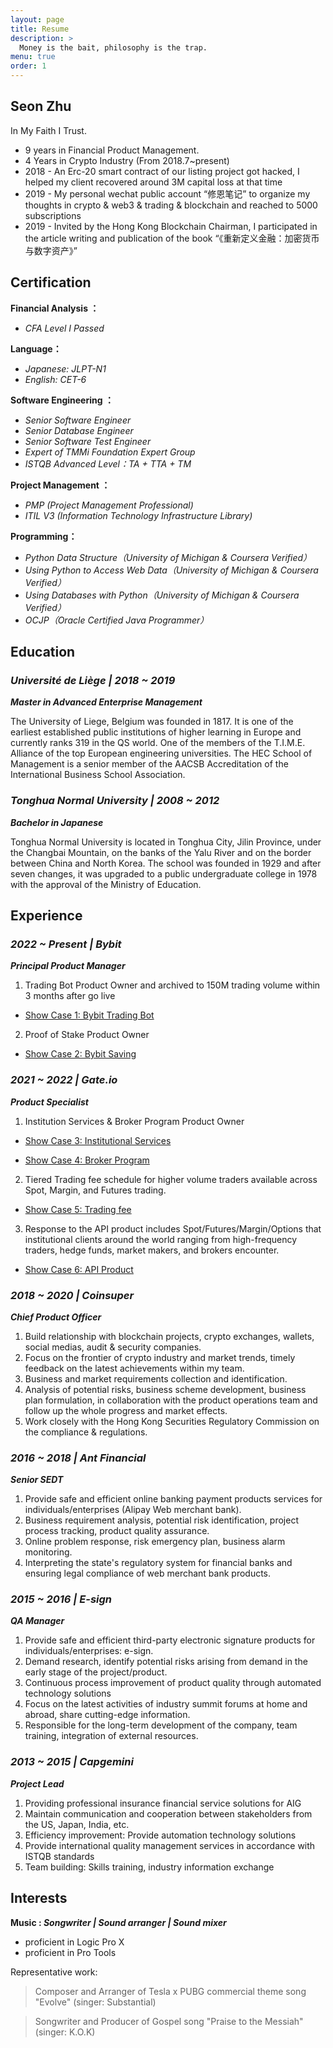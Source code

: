 ```yaml
---
layout: page
title: Resume
description: >
  Money is the bait, philosophy is the trap.
menu: true
order: 1
---
```


## Seon Zhu 

In My Faith I Trust.

* 9 years in Financial Product Management.
* 4 Years in Crypto Industry (From 2018.7~present)
* 2018 - An Erc-20 smart contract of our listing project got hacked, I helped my client recovered around 3M capital loss at that time
* 2019 - My personal wechat public account “修恩笔记” to organize my thoughts in crypto & web3 & trading & blockchain and reached to 5000 subscriptions
* 2019 - Invited by the Hong Kong Blockchain Chairman, I participated in the article writing and publication of the book “《重新定义金融：加密货币与数字资产》”


## Certification


**Financial Analysis ：**

* _CFA Level I Passed_


**Language：**

* _Japanese: JLPT-N1_
* _English: CET-6_

**Software Engineering ：**

* _Senior Software Engineer_
* _Senior Database Engineer_
* _Senior Software Test Engineer_ 
* _Expert of TMMi Foundation Expert Group_
* _ISTQB Advanced Level：TA + TTA + TM_


**Project Management ：**

* _PMP (Project Management Professional)_
* _ITIL V3 (Information Technology Infrastructure Library)_

**Programming：**

* _Python Data Structure（University of Michigan & Coursera Verified）_
* _Using Python to Access Web Data（University of Michigan & Coursera Verified）_
* _Using Databases with Python（University of Michigan & Coursera Verified）_
* _OCJP（Oracle Certified Java Programmer）_

## Education

### _Université de Liège | 2018 ~ 2019_

**_Master in Advanced Enterprise Management_**

The University of Liege, Belgium was founded in 1817. It is one of the earliest established public institutions of higher learning in Europe and currently ranks 319 in the QS world. One of the members of the T.I.M.E. Alliance of the top European engineering universities. The HEC School of Management is a senior member of the AACSB Accreditation of the International Business School Association.


### _Tonghua Normal University  | 2008 ~ 2012_ 

**_Bachelor in Japanese_**

Tonghua Normal University is located in Tonghua City, Jilin Province, under the Changbai Mountain, on the banks of the Yalu River and on the border between China and North Korea. The school was founded in 1929 and after seven changes, it was upgraded to a public undergraduate college in 1978 with the approval of the Ministry of Education. 



## Experience
### _2022 ~ Present | Bybit_ 

**_Principal Product Manager_**

1. Trading Bot Product Owner and archived to 150M trading volume within 3 months after go live
 * [Show Case 1: Bybit Trading Bot](https://www.bybit.com/en-US/tradingbot) 
2. Proof of Stake Product Owner 
 * [Show Case 2: Bybit Saving](https://www.bybit.com/en-US/earn/savings) 


### _2021 ~ 2022 | Gate.io_ 

**_Product Specialist_**

1.	Institution Services & Broker Program Product Owner
 * [Show Case 3: Institutional Services](https://www.gate.io/institution)
 
 * [Show Case 4: Broker Program](https://www.gate.io/broker_program)

2. Tiered Trading fee schedule for higher volume traders available across Spot, Margin, and Futures trading.
 * [Show Case 5: Trading fee](https://www.gate.io/zh/fee)

3. Response to the API product includes Spot/Futures/Margin/Options that institutional clients around the world ranging from high-frequency traders, hedge funds, market makers, and brokers encounter.
 * [Show Case 6: API Product](https://www.gate.io/zh/developers)


### _2018 ~ 2020 | Coinsuper_ 

**_Chief Product Officer_**

1.	Build relationship with blockchain projects, crypto exchanges, wallets, social medias, audit & security companies. 
2. Focus on the frontier of crypto industry and market trends, timely feedback on the latest achievements within my team.
3.	Business and market requirements collection and identification.
4. Analysis of potential risks, business scheme development, business plan formulation, in collaboration with the product operations team and follow up the whole progress and market effects.
3.	Work closely with the Hong Kong Securities Regulatory Commission on the compliance & regulations.

### _2016 ~ 2018 | Ant Financial_ 

**_Senior SEDT_**

1.	Provide safe and efficient online banking payment products services for individuals/enterprises (Alipay Web merchant bank).
2.	Business requirement analysis, potential risk identification, project process tracking, product quality assurance.
3.	Online problem response, risk emergency plan, business alarm monitoring.
4.	Interpreting the state's regulatory system for financial banks and ensuring legal compliance of web merchant bank products.

### _2015 ~ 2016 | E-sign_ 

**_QA Manager_**

1.	Provide safe and efficient third-party electronic signature products for individuals/enterprises: e-sign.
2.	Demand research, identify potential risks arising from demand in the early stage of the project/product.
3.	Continuous process improvement of product quality through automated technology solutions
4.	Focus on the latest activities of industry summit forums at home and abroad, share cutting-edge information.
5.	Responsible for the long-term development of the company, team training, integration of external resources.


### _2013 ~ 2015 | Capgemini_ 

**_Project Lead_**

1.	Providing professional insurance financial service solutions for AIG
2.	Maintain communication and cooperation between stakeholders from the US, Japan, India, etc.
3.	Efficiency improvement: Provide automation technology solutions
4.	Provide international quality management services in accordance with ISTQB standards
5.	Team building: Skills training, industry information exchange



## Interests
**Music : _Songwriter | Sound arranger | Sound mixer_**

* proficient in Logic Pro X 
* proficient in Pro Tools 

Representative work:

> Composer and Arranger of Tesla x PUBG commercial theme song "Evolve" (singer: Substantial)

> Songwriter and Producer of Gospel song "Praise to the Messiah" (singer: K.O.K)

